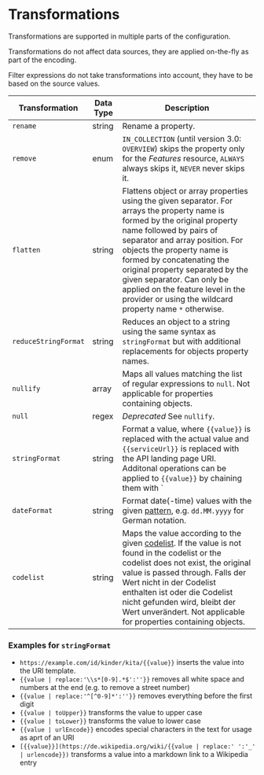 <a name="transformations"></a>

# Transformations

Transformations are supported in multiple parts of the configuration.

Transformations do not affect data sources, they are applied on-the-fly as part of the encoding.

Filter expressions do not take transformations into account, they have to be based on the source values.


|Transformation |Data Type |Description
| --- | --- | ---
|`rename` |string |Rename a property.
|`remove` |enum |`IN_COLLECTION` (until version 3.0: `OVERVIEW`) skips the property only for the *Features* resource, `ALWAYS` always skips it, `NEVER` never skips it.
|`flatten` |string |Flattens object or array properties using the given separator. For arrays the property name is formed by the original property name followed by pairs of separator and array position. For objects the property name is formed by concatenating the original property separated by the given separator. Can only be applied on the feature level in the provider or using the wildcard property name `*` otherwise.
|`reduceStringFormat` |string |Reduces an object to a string using the same syntax as `stringFormat` but with additional replacements for objects property names.
|`nullify` |array |Maps all values matching the list of regular expressions to `null`. Not applicable for properties containing objects.
|`null` |regex |*Deprecated* See `nullify`.
|`stringFormat` |string |Format a value, where `{{value}}` is replaced with the actual value and `{{serviceUrl}}` is replaced with the API landing page URI. Additonal operations can be applied to `{{value}}` by chaining them with `|`, see the examples below.
|`dateFormat` |string |Format date(-time) values with the given [pattern](https://docs.oracle.com/en/java/javase/11/docs/api/java.base/java/time/format/DateTimeFormatter.html#patterns), e.g. `dd.MM.yyyy` for German notation.
|`codelist`|string |Maps the value according to the given [codelist](../../codelists/README.md). If the value is not found in the codelist or the codelist does not exist, the original value is passed through.  Falls der Wert nicht in der Codelist enthalten ist oder die Codelist nicht gefunden wird, bleibt der Wert unverändert. Not applicable for properties containing objects.

### Examples for `stringFormat`

* `https://example.com/id/kinder/kita/{{value}}` inserts the value into the URI template.
* `{{value | replace:'\\s*[0-9].*$':''}}` removes all white space and numbers at the end (e.g. to remove a street number)
* `{{value | replace:'^[^0-9]*':''}}` removes everything before the first digit
* `{{value | toUpper}}` transforms the value to upper case
* `{{value | toLower}}` transforms the value to lower case
* `{{value | urlEncode}}` encodes special characters in the text for usage as aprt of an URI
* `[{{value}}](https://de.wikipedia.org/wiki/{{value | replace:' ':'_' | urlencode}})` transforms a value into a markdown link to a Wikipedia entry
